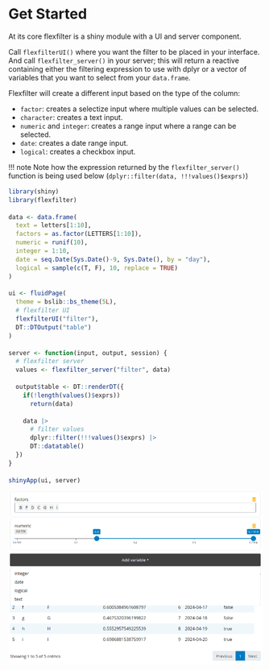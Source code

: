# Get Started

At its core flexfilter is a shiny module with a UI and server component.

Call `flexfilterUI()` where you want the filter to be placed in your interface.
And call `flexfilter_server()` in your server; this will return a reactive containing
either the filtering expression to use with dplyr or a vector of variables that you
want to select from your `data.frame`.

Flexfilter will create a different input based on the type of the column:

- `factor`: creates a selectize input where multiple values can be selected.
- `character`: creates a text input.
- `numeric` and `integer`: creates a range input where a range can be selected.
- `date`: creates a date range input.
- `logical`: creates a checkbox input.

!!! note
    Note how the expression returned by the `flexfilter_server()` function is being used below (`dplyr::filter(data, !!!values()$exprs)`)

```r
library(shiny)
library(flexfilter)

data <- data.frame(
  text = letters[1:10],
  factors = as.factor(LETTERS[1:10]),
  numeric = runif(10),
  integer = 1:10,
  date = seq.Date(Sys.Date()-9, Sys.Date(), by = "day"),
  logical = sample(c(T, F), 10, replace = TRUE)
)

ui <- fluidPage(
  theme = bslib::bs_theme(5L),
  # flexfilter UI
  flexfilterUI("filter"),
  DT::DTOutput("table")
)

server <- function(input, output, session) {
  # flexfilter server
  values <- flexfilter_server("filter", data)

  output$table <- DT::renderDT({
    if(!length(values()$exprs))
      return(data)

    data |>
      # filter values
      dplyr::filter(!!!values()$exprs) |>
      DT::datatable()
  })
}

shinyApp(ui, server)
```

![](images/get-started.png)
